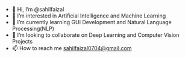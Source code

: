 - 👋 Hi, I’m @sahilfaizal
- 👀 I’m interested in Artificial Intelligence and Machine Learning
- 🌱 I’m currently learning GUI Development and Natural Language Processing(NLP)
- 💞️ I’m looking to collaborate on Deep Learning and Computer Vision Projects
- 📫 How to reach me sahilfaizal0704@gmail.com

<!---
sahilfaizal01/sahilfaizal01 is a ✨ special ✨ repository because its `README.md` (this file) appears on your GitHub profile.
You can click the Preview link to take a look at your changes.
--->
